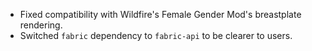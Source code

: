 - Fixed compatibility with Wildfire's Female Gender Mod's breastplate rendering.
- Switched `fabric` dependency to `fabric-api` to be clearer to users.